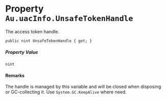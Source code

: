 # Property `Au.uacInfo.UnsafeTokenHandle`

The access token handle.

```
public nint UnsafeTokenHandle { get; }
```

##### Property Value

`nint`

#### Remarks

The handle is managed by this variable and will be closed when disposing or GC-collecting it. Use `System.GC.KeepAlive` where need.